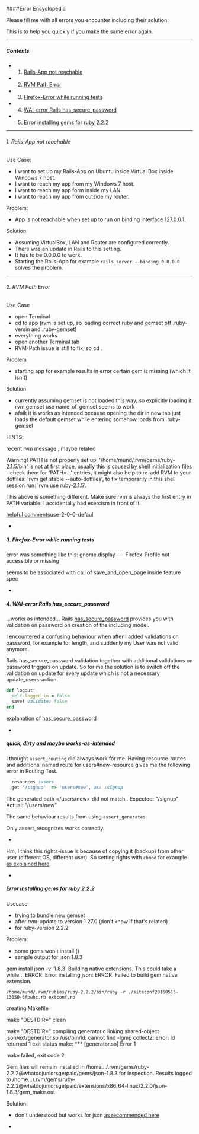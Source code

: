 ####Error Encyclopedia

Please fill me with all errors you encounter including their solution.

This is to help you quickly if you make the same error again.

---

##### Contents
- 1. [Rails-App not reachable](#1-rails-app-not-reachable)
- 2. [RVM Path Error](#2-rvm-path-error)
- 3. [Firefox-Error while running tests](#3-firefox-error-while-running-tests)
- 4. [WAI-error Rails has_secure_password](#4-wai-error-rails-has_secure_password)
- 5. [Error installing gems for ruby 2.2.2](#error-installing-gems-for-ruby-222)

---

###### 1. Rails-App not reachable

Use Case:
- I want to set up my Rails-App on Ubuntu inside Virtual Box inside Windows 7 host.
- I want to reach my app from my Windows 7 host.
- I want to reach my app form inside my LAN.
- I want to reach my app from outside my router.

Problem:
- App is not reachable when set up to run on binding interface 127.0.0.1.

Solution
- Assuming VirtualBox, LAN and Router are configured correctly.
- There was an update in Rails to this setting.
- It has to be 0.0.0.0 to work.
- Starting the Rails-App for example `rails server --binding 0.0.0.0` solves the problem.

---

###### 2. RVM Path Error

Use Case
- open Terminal
- cd to app (rvm is set up, so loading correct ruby and gemset off .ruby-versin and .ruby-gemset)
- everything works
- open another Terminal tab
- RVM-Path issue is still to fix, so cd .

Problem

- starting app for example results in error certain gem is missing (which it isn't)

Solution
- currently assuming gemset is not loaded this way, so explicitly loading it rvm gemset use name_of_gemset seems to work
- afaik it is works as intended because opening the dir in new tab just loads the default gemset while entering somehow loads from .ruby-gemset

HINTS:

recent rvm message , maybe related

Warning! PATH is not properly set up, '/home/mund/.rvm/gems/ruby-2.1.5/bin' is not at first place,
         usually this is caused by shell initialization files - check them for 'PATH=...' entries,
         it might also help to re-add RVM to your dotfiles: 'rvm get stable --auto-dotfiles',
         to fix temporarily in this shell session run: 'rvm use ruby-2.1.5'.

This above is something different. Make sure rvm is always the first entry in PATH variable. I accidentally had exercism in front of it.

[helpful comments](http://stackoverflow.com/questions/18276701/getting-warning-path-is-not-properly-set-up-when-doing-rvm-)use-2-0-0-defaul

-

##### 3. Firefox-Error while running tests

error was something like this: gnome.display --- Firefox-Profile not accessible or missing

seems to be associated with call of save_and_open_page inside feature spec

-

##### 4. WAI-error Rails has_secure_password

...works as intended...
Rails [has_secure_password](http://apidock.com/rails/ActiveModel/SecurePassword/ClassMethods/has_secure_password) provides you with validation on password on creation of the including model.

I encountered a confusing behaviour when after I added validations on password, for example for length, and suddenly my User was not valid anymore.

Rails has_secure_password validation together with additional validations on password triggers on update. So for me the solution is to switch off the validation on update for every update which is not a necessary update_users-action.

```ruby
def logout!
  self.logged_in = false
  save! validate: false
end
```

[explanation of has_secure_password](http://robert-reiz.com/2014/04/12/has_secure_password-with-rails-4-1/)

-

##### quick, dirty and maybe works-as-intended

I thought `assert_routing` did always work for me. Having resource-routes and additional named route for users#new-resource gives me the following error in Routing Test.

```ruby
  resources :users
  get '/signup'  => 'users#new', as: :signup
```

The generated path </users/new> did not match </signup>.
  Expected: "/signup"
    Actual: "/users/new"

The same behaviour results from using `assert_generates`.

Only assert_recognizes works correctly.

-

Hm, I think this rights-issue is because of copying it (backup) from other user (different OS, different user).
So setting rights with `chmod` for example [as explained here](http://stackoverflow.com/questions/23297832/weird-rails-error-permission-denied-bin-rails-for-old-rails-apps).

-

##### Error installing gems for ruby 2.2.2

Usecase:
- trying to bundle new gemset
- after rvm-update to version 1.27.0 (don't know if that's related)
- for ruby-version 2.2.2

Problem:
- some gems won't install ()
- sample output for json 1.8.3

gem install json -v '1.8.3'
Building native extensions.  This could take a while...
ERROR:  Error installing json:
	ERROR: Failed to build gem native extension.

    /home/mund/.rvm/rubies/ruby-2.2.2/bin/ruby -r ./siteconf20160515-13050-6fpwhc.rb extconf.rb
creating Makefile

make "DESTDIR=" clean

make "DESTDIR="
compiling generator.c
linking shared-object json/ext/generator.so
/usr/bin/ld: cannot find -lgmp
collect2: error: ld returned 1 exit status
make: *** [generator.so] Error 1

make failed, exit code 2

Gem files will remain installed in /home.../.rvm/gems/ruby-2.2.2@whatdojuniorsgetpaid/gems/json-1.8.3 for inspection.
Results logged to /home.../.rvm/gems/ruby-2.2.2@whatdojuniorsgetpaid/extensions/x86_64-linux/2.2.0/json-1.8.3/gem_make.out

Solution:
- don't understood but works for json [as recommended here](https://github.com/flori/json/issues/259)

-
